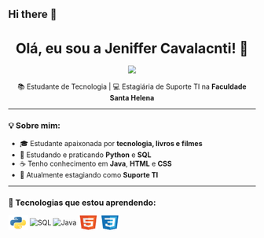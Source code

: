 ## Hi there 👋

<h1 align="center">Olá, eu sou a Jeniffer Cavalacnti! 👋</h1>

<p align="center">
  <img src="https://media.giphy.com/media/hvRJCLFzcasrR4ia7z/giphy.gif" width="40px"/>
</p>

<p align="center">
  📚 Estudante de Tecnologia | 💻 Estagiária de Suporte TI na <strong>Faculdade Santa Helena</strong>  
</p>

---

### 💡 Sobre mim:

- 🎓 Estudante apaixonada por **tecnologia, livros e filmes**  
- 🐍 Estudando e praticando **Python** e **SQL**
- ☕ Tenho conhecimento em **Java**, **HTML** e **CSS**
- 🤝 Atualmente estagiando como **Suporte TI**

---

### 🚀 Tecnologias que estou aprendendo:

<div style="display: inline_block">
  <img align="center" alt="Python" height="30" width="40" src="https://raw.githubusercontent.com/devicons/devicon/master/icons/python/python-original.svg">
  <img align="center" alt="SQL" height="30" width="40" src="https://cdn.jsdelivr.net/gh/devicons/devicon/icons/mysql/mysql-original-wordmark.svg" />
  <img align="center" alt="Java" height="30" width="40" src="https://cdn.jsdelivr.net/gh/devicons/devicon/icons/java/java-original.svg" />
  <img align="center" alt="HTML" height="30" width="40" src="https://raw.githubusercontent.com/devicons/devicon/master/icons/html5/html5-original.svg">
  <img align="center" alt="CSS" height="30" width="40" src="https://raw.githubusercontent.com/devicons/devicon/master/icons/css3/css3-original.svg">
</div>
